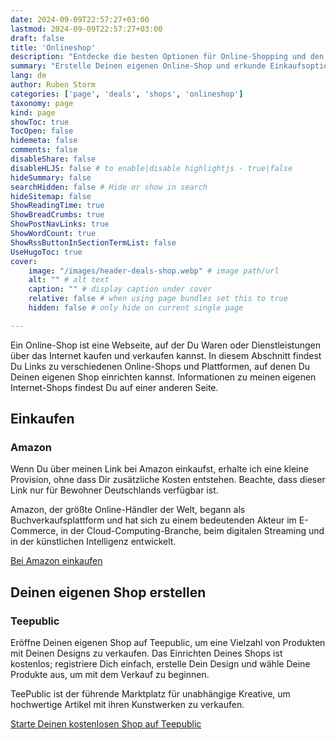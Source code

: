 ```yaml
---
date: 2024-09-09T22:57:27+03:00
lastmod: 2024-09-09T22:57:27+03:00
draft: false
title: 'Onlineshop'
description: "Entdecke die besten Optionen für Online-Shopping und den Aufbau von Online-Shops"
summary: "Erstelle Deinen eigenen Online-Shop und erkunde Einkaufsoptionen mit den empfohlenen Plattformen. Kaufe über den bereitgestellten Link bei Amazon, um mich ohne zusätzliche Kosten zu unterstützen, und richte einen kostenlosen Shop auf Teepublic ein, um Deine Designs zu verkaufen. Entdecke mehr auf der Webseite!"
lang: de
author: Ruben Storm
categories: ['page', 'deals', 'shops', 'onlineshop']
taxonomy: page
kind: page
showToc: true
TocOpen: false
hidemeta: false
comments: false
disableShare: false
disableHLJS: false # to enable|disable highlightjs - true|false
hideSummary: false
searchHidden: false # Hide or show in search
hideSitemap: false
ShowReadingTime: true
ShowBreadCrumbs: true
ShowPostNavLinks: true
ShowWordCount: true
ShowRssButtonInSectionTermList: false
UseHugoToc: true
cover:
    image: "/images/header-deals-shop.webp" # image path/url
    alt: "" # alt text
    caption: "" # display caption under cover
    relative: false # when using page bundles set this to true
    hidden: false # only hide on current single page

---
```


Ein Online-Shop ist eine Webseite, auf der Du Waren oder Dienstleistungen über das Internet kaufen und verkaufen kannst. In diesem Abschnitt findest Du Links zu verschiedenen Online-Shops und Plattformen, auf denen Du Deinen eigenen Shop einrichten kannst. Informationen zu meinen eigenen Internet-Shops findest Du auf einer anderen Seite.

## Einkaufen
### Amazon

Wenn Du über meinen Link bei Amazon einkaufst, erhalte ich eine kleine Provision, ohne dass Dir zusätzliche Kosten entstehen. Beachte, dass dieser Link nur für Bewohner Deutschlands verfügbar ist.

Amazon, der größte Online-Händler der Welt, begann als Buchverkaufsplattform und hat sich zu einem bedeutenden Akteur im E-Commerce, in der Cloud-Computing-Branche, beim digitalen Streaming und in der künstlichen Intelligenz entwickelt.

[Bei Amazon einkaufen][defAmazonLink]

## Deinen eigenen Shop erstellen
### Teepublic

Eröffne Deinen eigenen Shop auf Teepublic, um eine Vielzahl von Produkten mit Deinen Designs zu verkaufen. Das Einrichten Deines Shops ist kostenlos; registriere Dich einfach, erstelle Dein Design und wähle Deine Produkte aus, um mit dem Verkauf zu beginnen.

TeePublic ist der führende Marktplatz für unabhängige Kreative, um hochwertige Artikel mit ihren Kunstwerken zu verkaufen.

[Starte Deinen kostenlosen Shop auf Teepublic][defTeeplublicLink]


[defAmazonLink]: https://amzn.to/3SRBYaB
[defTeeplublicLink]: http://tee.pub/lic/qHZVniKCn3U